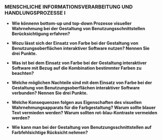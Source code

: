 ### MENSCHLICHE INFORMATIONSVERARBEITUNG UND HANDLUNGSPROZESSE I

* **Wie könnenn bottom-up und top-down Prozesse visueller Wahrnehmung bei der Gestaltung von Benutzungsschnittstellen Berücksichtigung erfahren?**

* **Wozu lässt sich der Einsatz von Farbe bei der Gestaltung von Benutzungsoberflächen
interaktiver Software nutzen? Nennen Sie drei Punkte.**

* **Was ist bei dem Einsatz von Farbe bei der Gestaltung interaktiver Software mit Bezug auf die Kombination bestimmter Farben zu beachten?**

* **Welche möglichen Nachteile sind mit dem Einsatz von Farbe bei der Gestaltung von Benutzungsoberflächen interaktiver Software verbunden? Nennen Sie drei Punkte.**

* **Welche Konsequenzen folgen aus Eigenschaften des visuellen Wahrnehmungsapparats für die Farbgestaltung? Warum sollte blauer Text vermieden werden? Warum sollten rot-blau-Kontraste vermeiden werden?**

* **Wie kann man bei der Gestaltung von Benutzungsschnittstellen auf Farbfehlsichtige Rücksicht nehmen?**
